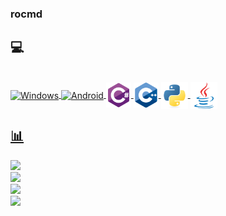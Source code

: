### rocmd


 ## 💻
<div fstyle="display: inline_block"><br>
  <a href="https://windows.com"> <img align="center" alt="Windows" height="30" width="30"  src="https://cdn.jsdelivr.net/gh/devicons/devicon@latest/icons/windows11/windows11-original.svg" />
  <a href="https://android.com"> <img align="center" alt="Android" height="30" width="30"  src="https://cdn.jsdelivr.net/gh/devicons/devicon@latest/icons/android/android-original.svg" />
  <a href="https://github.com/dotnet" target="_blank"><img align="center" alt="C#" height="40" width="40" src="https://raw.githubusercontent.com/devicons/devicon/master/icons/csharp/csharp-original.svg">
  <a href="" target="_blank"><img align="center" alt="C++" height="40" width="40" src="https://raw.githubusercontent.com/devicons/devicon/master/icons/cplusplus/cplusplus-original.svg">
  <a href="https://github.com/python/cpython" target="_blank"><img align="center" alt="Py" height="43" width="43" src="https://raw.githubusercontent.com/devicons/devicon/master/icons/python/python-original.svg">
  <a href="" target="_blank"><img align="center" alt="Java" height="43" width="43" src="https://raw.githubusercontent.com/devicons/devicon/master/icons/java/java-original.svg">
</div>
 
 
  ## 📊
<div align="left">
 
 
 ![](https://github-readme-stats.vercel.app/api?username=rocmdhub&theme=dark&hide_border=false&include_all_commits=true&count_private=true)<br/>
![](https://github-readme-streak-stats.herokuapp.com/?user=rocmdhub&theme=dark&hide_border=false)<br/>
![](https://github-contributor-stats.vercel.app/api?username=rocmdhub&limit=5&theme=dark&combine_all_yearly_contributions=true)<br/>
  ![](https://github-readme-stats.vercel.app/api/top-langs/?username=rocmdhub&theme=dark&hide_border=false&include_all_commits=true&count_private=true&layout=compact)
 
</div>
